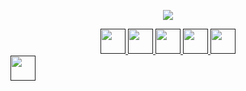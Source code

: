 <p align="center">
  <img src="https://capsule-render.vercel.app/api?type=venom&height=300&color=gradient&text=Hi%20everyone!🐱&textBg=false&fontAlignY=42"/>
</p>
<div align="center">
  <a href="">
    <img height="40" src="https://img.shields.io/badge/html5-%23E34F26.svg?style=for-the-badge&logo=html5&logoColor=white"/>
  </a>
  <a href="">
    <img height="40" src="https://img.shields.io/badge/css3-%231572B6.svg?style=for-the-badge&logo=css3&logoColor=white"/>
  </a>
  
  <a href="">
    <img height="40" src="https://img.shields.io/badge/javascript-%23323330.svg?style=for-the-badge&logo=javascript&logoColor=%23F7DF1E"/>
  </a>
  
  <a href="">
    <img height="40" src="https://img.shields.io/badge/php-%23777BB4.svg?style=for-the-badge&logo=php&logoColor=white"/>
  </a>
  
  <a href="">
    <img height="40" src="https://img.shields.io/badge/WordPress-%23117AC9.svg?style=for-the-badge&logo=WordPress&logoColor=white"/>
  </a>
</div>

<div>
  <a href="">
    <img height="40" src="https://media4.giphy.com/media/v1.Y2lkPTc5MGI3NjExN2p6NjRqbHNtdnVhMmRyaXg2bWEwaHJmNWl2ZW10bDF3dWV3bnl6ZiZlcD12MV9pbnRlcm5hbF9naWZfYnlfaWQmY3Q9Zw/tjYS8yUChlzSmdKx9x/giphy.gif"/>
  </a>
</div>

